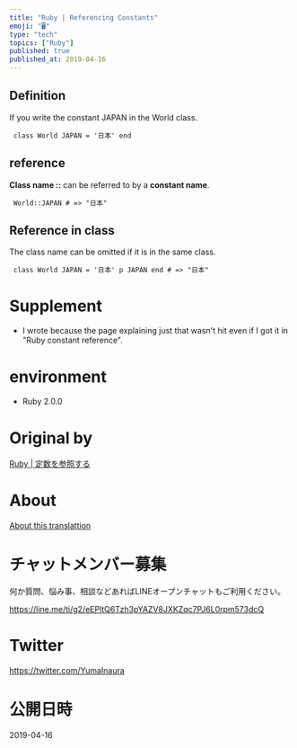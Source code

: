 ```yaml
---
title: "Ruby | Referencing Constants"
emoji: "🖥"
type: "tech"
topics: ["Ruby"]
published: true
published_at: 2019-04-16
---
```


## Definition 

If you write the constant JAPAN in the World class.

     class World JAPAN = '日本' end 

## reference 

**Class name ::** can be referred to by a **constant name**.

     World::JAPAN # => "日本" 

## Reference in class 

The class name can be omitted if it is in the same class.

     class World JAPAN = '日本' p JAPAN end # => "日本" 

# Supplement 

- I wrote because the page explaining just that wasn't hit even if I got it in "Ruby constant reference". 

# environment 

- Ruby 2.0.0 


# Original by
[Ruby | 定数を参照する](https://qiita.com/Yinaura/items/e0502c345b96174a62a4)

# About

[About this translattion](https://qiita.com/YumaInaura/items/7f6fd1e9310a6816469a)








<!-- Update From Qiita API -->

# チャットメンバー募集


何か質問、悩み事、相談などあればLINEオープンチャットもご利用ください。

https://line.me/ti/g2/eEPltQ6Tzh3pYAZV8JXKZqc7PJ6L0rpm573dcQ





# Twitter


https://twitter.com/YumaInaura


<!-- Update From Qiita API -->



# 公開日時

2019-04-16
